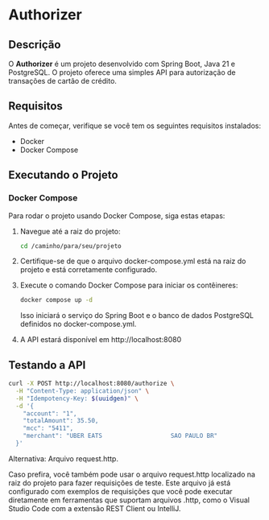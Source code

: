
# Authorizer

## Descrição

O **Authorizer** é um projeto desenvolvido com Spring Boot, Java 21 e PostgreSQL. O projeto oferece uma simples API para autorização de transações de cartão de crédito.

## Requisitos

Antes de começar, verifique se você tem os seguintes requisitos instalados:

- Docker
- Docker Compose

## Executando o Projeto

### Docker Compose

Para rodar o projeto usando Docker Compose, siga estas etapas:

1. Navegue até a raiz do projeto:

   ```sh
   cd /caminho/para/seu/projeto

2. Certifique-se de que o arquivo docker-compose.yml está na raiz do projeto e está corretamente configurado.


3. Execute o comando Docker Compose para iniciar os contêineres:
   ```sh
   docker compose up -d
   ```

    Isso iniciará o serviço do Spring Boot e o banco de dados PostgreSQL definidos no docker-compose.yml.



4. A API estará disponível em http://localhost:8080


## Testando a API

```sh
curl -X POST http://localhost:8080/authorize \
  -H "Content-Type: application/json" \
  -H "Idempotency-Key: $(uuidgen)" \
  -d '{
    "account": "1",
    "totalAmount": 35.50,
    "mcc": "5411",
    "merchant": "UBER EATS                   SAO PAULO BR"
  }'

```

Alternativa: Arquivo request.http.

Caso prefira, você também pode usar o arquivo request.http localizado na raiz do projeto para fazer requisições de teste. Este arquivo já está configurado com exemplos de requisições que você pode executar diretamente em ferramentas que suportam arquivos .http, como o Visual Studio Code com a extensão REST Client ou IntelliJ.